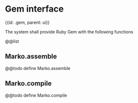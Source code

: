 # Gem interface
{{id: .gem, parent: ui}}

The system shall provide Ruby Gem with the following functions

@@list

## Marko.assemble

@@todo define Marko.assemble

## Marko.compile

@@todo define Marko.compile
